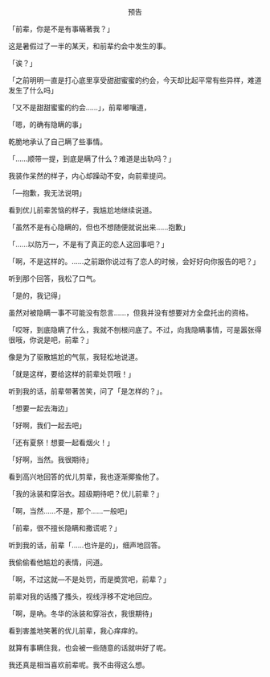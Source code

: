 <p align="center">预告</p>

「前辈，你是不是有事暪著我？」

这是暑假过了一半的某天，和前辈约会中发生的事。

「诶？」

「之前明明一直是打心底里享受甜甜蜜蜜的约会，今天却比起平常有些异样，难道发生了什么吗」

「又不是甜甜蜜蜜的约会……」，前辈嘟嚷道，

「嗯，的确有隐瞒的事」

乾脆地承认了自己瞒了些事情。

「……顺带一提，到底是瞒了什么？难道是出轨吗？」

我装作呆然的样子，内心却躁动不安，向前辈提问。

「—抱歉，我无法说明」

看到优儿前辈苦恼的样子，我尴尬地继续说道。

「虽然不是有心隐瞒的，但也不想随便就说出来……抱歉」

「……以防万一，不是有了真正的恋人这回事吧？」

「啊，不是这样的。……之前跟你说过有了恋人的时候，会好好向你报告的吧？」

听到那个回答，我松了口气。

「是的，我记得」

虽然对被隐瞒一事不可能没有怨言……，但我并没有想要对方全盘托出的资格。

「哎呀，到底隐瞒了什么，我就不刨根问底了。不过，向我隐瞒事情，可是嚣张得很哦，你说是吧，前辈？」

像是为了驱散尴尬的气氛，我轻松地说道。

「就是这样，要给这样的前辈处罚哦！」

听到我的话，前辈带著苦笑，问了「是怎样的？」。

「想要一起去海边」

「好啊，我们一起去吧」

「还有夏祭！想要一起看烟火！」

「好啊，当然。我很期待」

看到高兴地回答的优儿剪辈，我也逐渐揶揄他了。

「我的泳装和穿浴衣。超级期待吧？优儿前辈？」

「啊，当然……不是，那个……一般吧」

「前辈，很不擅长隐瞒和撒谎呢？」

听到我的话，前辈「……也许是的」，细声地回答。

我偷偷看他尴尬的表情，问道。

「啊，不过这就—不是处罚，而是奬赏吧，前辈？」

前辈对我的话搔了搔头，视线浮移不定地回应。

「啊，是吶。冬华的泳装和穿浴衣，我很期待」

看到害羞地笑著的优儿前辈，我心痒痒的。

就算有事瞒住我，也会被一些随意的话就哄好了呢。

我还真是相当喜欢前辈呢。我不由得这么想。

